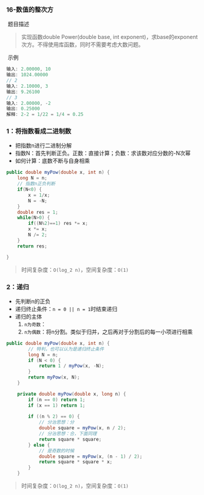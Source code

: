 ### 16-数值的整次方

​	题目描述

> 实现函数double Power(double base, int exponent)，求base的exponent次方。不得使用库函数，同时不需要考虑大数问题。

​	示例

```java
输入: 2.00000, 10
输出: 1024.00000
// 2
输入: 2.10000, 3
输出: 9.26100
// 3
输入: 2.00000, -2
输出: 0.25000
解释: 2-2 = 1/22 = 1/4 = 0.25
```

### 1：将指数看成二进制数

- 把指数n进行二进制分解
- 指数N：首先判断正负。正数：直接计算；负数：求该数对应分数的-N次幂
- 如何计算：底数不断与自身相乘

```java
public double myPow(double x, int n) {
    long N = n;
    // 指数n正负判断
    if(N<0) {
        x = 1/x;
        N = -N;
    }
    double res = 1;
    while(N>0) {
        if((N%2)==1) res *= x;
        x *= x;
        N /= 2;
    }
    return res;

}
```

> 时间复杂度：`O(log_2 n)`，空间复杂度：`O(1)`

### 2：递归

- 先判断n的正负
- 递归终止条件：`n = 0 || n = 1`时结束递归 
- 递归的主体
  1. `n为奇数`：
  2. `n为偶数`：将n分割。类似于归并，之后再对于分割后的每一小项进行相乘

```java
public double myPow(double x, int n) {
        // 特判，也可以认为是递归终止条件
        long N = n;
        if (N < 0) {
            return 1 / myPow(x, -N);
        }
        return myPow(x, N);
    }

    private double myPow(double x, long n) {
        if (n == 0) return 1;
        if (x == 1) return 1;
        
        if ((n % 2) == 0) {
            // 分治思想：分
            double square = myPow(x, n / 2);
            // 分治思想：合，下面同理
            return square * square;
        } else {
            // 是奇数的时候
            double square = myPow(x, (n - 1) / 2);
            return square * square * x;
        }
    }
```

> 时间复杂度：`O(log_2 n)`，空间复杂度：`O(1)`